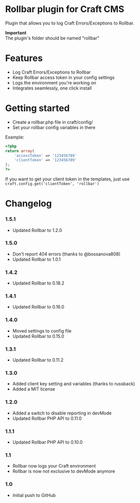 Rollbar plugin for Craft CMS
=================

Plugin that allows you to log Craft Errors/Exceptions to Rollbar.

__Important__  
The plugin's folder should be named "rollbar"

Features
=================
 - Log Craft Errors/Exceptions to Rollbar
 - Keep Rollbar access token in your config settings
 - Logs the environment you're working on
 - Integrates seamlessly, one click install

Getting started
=================
 - Create a rollbar.php file in craft/config/
 - Set your rollbar config variables in there

Example:
```php
<?php
return array(
    'accessToken' => '123456789'
    'clientToken' => '123456789'
);
?>
```

If you want to get your client token in the templates, just use
`craft.config.get('clientToken', 'rollbar')`

Changelog
=================
### 1.5.1
 - Updated Rollbar to 1.2.0

### 1.5.0
 - Don't report 404 errors (thanks to @bossanova808)
 - Updated Rollbar to 1.0.1

### 1.4.2
 - Updated Rollbar to 0.18.2

### 1.4.1
 - Updated Rollbar to 0.16.0

### 1.4.0
 - Moved settings to config file
 - Updated Rollbar to 0.15.0

### 1.3.1
 - Updated Rollbar to 0.11.2

### 1.3.0
 - Added client key setting and variables (thanks to russback)
 - Added a MIT license

### 1.2.0
 - Added a switch to disable reporting in devMode
 - Updated Rollbar PHP API to 0.11.0

### 1.1.1
 - Updated Rollbar PHP API to 0.10.0

### 1.1
 - Rollbar now logs your Craft environment
 - Rollbar is now not exclusive to devMode anymore

### 1.0
 - Initial push to GitHub
